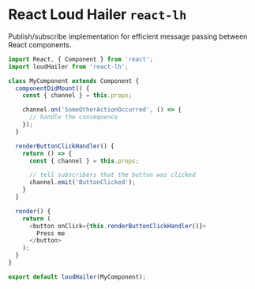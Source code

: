 # React Loud Hailer `react-lh`

Publish/subscribe implementation for efficient message passing between React components.

````javascript
import React, { Component } from 'react';
import loudHailer from 'react-lh';

class MyComponent extends Component {
  componentDidMount() {
    const { channel } = this.props;

    channel.on('SomeOtherActionOccurred', () => {
      // handle the consequence
    });
  }

  renderButtonClickHandler() {
    return () => {
      const { channel } = this.props;

      // tell subscribers that the button was clicked
      channel.emit('ButtonClicked');
    }
  }

  render() {
    return (
      <button onClick={this.renderButtonClickHandler()}>
        Press me
      </button>
    );
  }
}

export default loudHailer(MyComponent);
````
